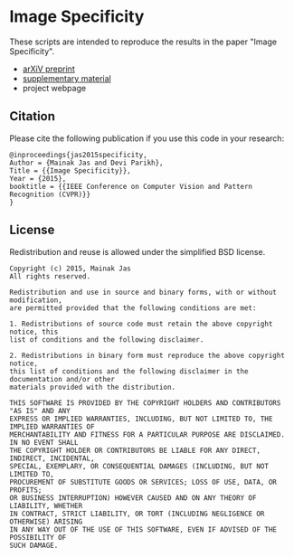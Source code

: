 # Image Specificity

These scripts are intended to reproduce the results in the paper "Image Specificity".

- [arXiV preprint](http://arxiv.org/abs/1502.04569)
- [supplementary material](https://computing.ece.vt.edu/~mainak/webpage/)
- project webpage

## Citation

Please cite the following publication if you use this code in your research:

	@inproceedings{jas2015specificity,
	Author = {Mainak Jas and Devi Parikh},
	Title = {{Image Specificity}},
	Year = {2015},
	booktitle = {{IEEE Conference on Computer Vision and Pattern Recognition (CVPR)}}
	}

## License

Redistribution and reuse is allowed under the simplified BSD license.

```
Copyright (c) 2015, Mainak Jas
All rights reserved.

Redistribution and use in source and binary forms, with or without modification,
are permitted provided that the following conditions are met:

1. Redistributions of source code must retain the above copyright notice, this
list of conditions and the following disclaimer.

2. Redistributions in binary form must reproduce the above copyright notice,
this list of conditions and the following disclaimer in the documentation and/or other
materials provided with the distribution.

THIS SOFTWARE IS PROVIDED BY THE COPYRIGHT HOLDERS AND CONTRIBUTORS "AS IS" AND ANY
EXPRESS OR IMPLIED WARRANTIES, INCLUDING, BUT NOT LIMITED TO, THE IMPLIED WARRANTIES OF
MERCHANTABILITY AND FITNESS FOR A PARTICULAR PURPOSE ARE DISCLAIMED. IN NO EVENT SHALL
THE COPYRIGHT HOLDER OR CONTRIBUTORS BE LIABLE FOR ANY DIRECT, INDIRECT, INCIDENTAL,
SPECIAL, EXEMPLARY, OR CONSEQUENTIAL DAMAGES (INCLUDING, BUT NOT LIMITED TO,
PROCUREMENT OF SUBSTITUTE GOODS OR SERVICES; LOSS OF USE, DATA, OR PROFITS;
OR BUSINESS INTERRUPTION) HOWEVER CAUSED AND ON ANY THEORY OF LIABILITY, WHETHER
IN CONTRACT, STRICT LIABILITY, OR TORT (INCLUDING NEGLIGENCE OR OTHERWISE) ARISING
IN ANY WAY OUT OF THE USE OF THIS SOFTWARE, EVEN IF ADVISED OF THE POSSIBILITY OF
SUCH DAMAGE.
```